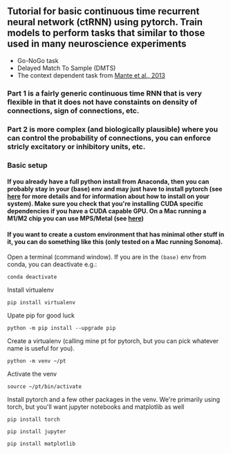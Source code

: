## Tutorial for basic continuous time recurrent neural network (ctRNN) using pytorch. Train models to perform tasks that similar to those used in many neuroscience experiments

* Go-NoGo task
* Delayed Match To Sample (DMTS)
* The context dependent task from [Mante et al., 2013](https://www.nature.com/articles/nature12742)

### Part 1 is a fairly generic continuous time RNN that is very flexible in that it does not have constaints on density of connections, sign of connections, etc. 

### Part 2 is more complex (and biologically plausible) where you can control the probability of connections, you can enforce stricly excitatory or inhibitory units, etc. 

### Basic setup

#### If you already have a full python install from Anaconda, then you can probably stay in your (base) env and may just have to install pytorch (see [here](https://pytorch.org/get-started/locally/) for more details and for information about how to install on your system). Make sure you check that you're installing CUDA specific dependencies if you have a CUDA capable GPU. On a Mac running a M1/M2 chip you can use MPS/Metal (see [here](https://developer.apple.com/metal/pytorch/))

#### If you want to create a custom environment that has minimal other stuff in it, you can do something like this (only tested on a Mac running Sonoma). 

Open a terminal (command window). If you are in the `(base)` env from conda, you can deactivate e.g.:

`conda deactivate` 

Install virtualenv

`pip install virtualenv`

Upate pip for good luck

`python -m pip install --upgrade pip`

Create a virtualenv (calling mine pt for pytorch, but you can pick whatever name is useful for you). 

`python -m venv ~/pt`

Activate the venv

`source ~/pt/bin/activate`

Install pytorch and a few other packages in the venv. We're primarily using torch, but you'll want jupyter notebooks and matplotlib as well

`pip install torch`

`pip install jupyter`

`pip install matplotlib`
